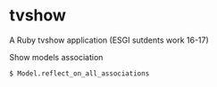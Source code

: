 # tvshow
A Ruby tvshow application (ESGI sutdents work 16-17)

Show models association
```sh
$ Model.reflect_on_all_associations
```